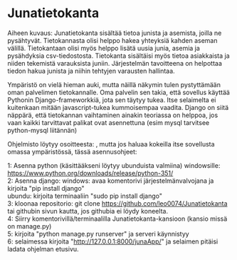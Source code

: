 ﻿# Junatietokanta
Aiheen kuvaus:
Junatietokanta sisältää tietoa junista ja asemista, joilla ne pysähtyvät. Tietokannasta olisi helppo hakea yhteyksiä kahden aseman 
välillä. Tietokantaan olisi myös helppo lisätä uusia junia, asemia ja pysähdyksia csv-tiedostosta. Tietokanta sisältäisi myös
tietoa asiakkaista ja niiden tekemistä varauksista juniin. Järjestelmän tavoitteena on helpottaa tiedon hakua junista ja 
niihin tehtyjen varausten hallintaa.

Ympäristö on vielä hieman auki, mutta näillä näkymin tulen pystyttämään oman palvelimen tietokannalle. Oma palvelin sen takia, että
sovellus käyttää Pythonin Django-frameworkkiä, jota sen täytyy tukea. Itse selaimelta ei kuitenkaan mitään javascript-tukea 
kummoisempaa vaadita. Django on siitä näppärä, että tietokannan vaihtaminen ainakin teoriassa on helppoa, jos vaan kaikki tarvittavat
palikat ovat asennettuna (esim mysql tarvitsee python-mysql liitännän)

Ohjelmisto löytyy osoitteesta: , mutta jos haluaa kokeilla itse sovellusta omassa ympäristössä, tässä asennusohjeet:

1: Asenna python (käsittääkseni löytyy ubunduista valmiina) windowsille: https://www.python.org/downloads/release/python-351/  
2: Asenna django: windows: avaa komentorivi järjestelmänvalvojana ja kirjoita "pip install django"  
	ubundu: kirjoita terminaaliin "sudo pip install django"  
3: kloonaa repositorio: git clone https://github.com/leo0074/Junatietokanta tai githubin sivun kautta, jos githubia ei löydy koneelta.  
4: Siirry komentorivillä/terminaalilla Junatietokanta-kansioon (kansio missä on manage.py)  
5: kirjoita "python manage.py runserver" ja serveri käynnistyy  
6: selaimessa kirjoita "http://127.0.0.1:8000/junaApp/" ja selaimen pitäisi ladata ohjelman etusivu.  
